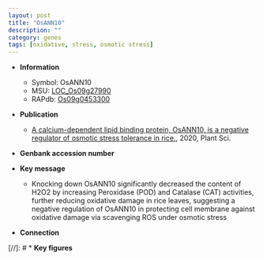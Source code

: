```yaml
---
layout: post
title: "OsANN10"
description: ""
category: genes
tags: [oxidative, stress, osmotic stress]
---
```


* **Information**  
    + Symbol: OsANN10  
    + MSU: [LOC_Os09g27990](http://rice.plantbiology.msu.edu/cgi-bin/ORF_infopage.cgi?orf=LOC_Os09g27990)  
    + RAPdb: [Os09g0453300](http://rapdb.dna.affrc.go.jp/viewer/gbrowse_details/irgsp1?name=Os09g0453300)  

* **Publication**  
    + [A calcium-dependent lipid binding protein, OsANN10, is a negative regulator of osmotic stress tolerance in rice.](http://www.ncbi.nlm.nih.gov/pubmed?term=A+calcium-dependent+lipid+binding+protein,+OsANN10,+is+a+negative+regulator+of+osmotic+stress+tolerance+in+rice.%5BTitle%5D), 2020, Plant Sci.

* **Genbank accession number**  

* **Key message**  
    + Knocking down OsANN10 significantly decreased the content of H2O2 by increasing Peroxidase (POD) and Catalase (CAT) activities, further reducing oxidative damage in rice leaves, suggesting a negative regulation of OsANN10 in protecting cell membrane against oxidative damage via scavenging ROS under osmotic stress

* **Connection**  

[//]: # * **Key figures**  



